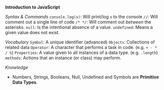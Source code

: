 **Introduction to JavaScript**

*Syntax & Commands*
`console.log(x)`: Will print/log `x` to the console
`//`: Will comment out a single line of code
`/* */`: Will comment out *between* the asterisks. 
`null`: Is the intentional absence of a value.
`undefined`: Means a given value does not exist.

*Vocabulary*
`Symbol`: A unique identifier (advanced)
`Objects`: Collections of related data
`Operator`: A character that performs a task in code. (e.g. `+ - * / %`)
`Properties`: A value given to all instances of a data type. (e.g. `.length`)
`methods`: Actions that an instance (or class) may perform.

*Knowledge*
- Numbers, Strings, Booleans, Null, Undefined and Symbols are **Primitive Data Types**. 
